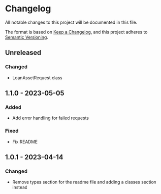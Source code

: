 # Changelog

All notable changes to this project will be documented in this file.

The format is based on [Keep a Changelog](https://keepachangelog.com/en/1.0.0/),
and this project adheres to [Semantic Versioning](https://semver.org/spec/v2.0.0.html).

## Unreleased

### Changed

-   LoanAssetRequest class

## 1.1.0 - 2023-05-05

### Added

-   Add error handling for failed requests

### Fixed

-   Fix README

## 1.0.1 - 2023-04-14

### Changed

-   Remove types section for the readme file and adding a classes section instead
